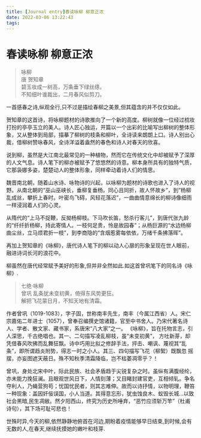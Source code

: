 ```yaml
---
title: [Journal entry]春读咏柳 柳意正浓
date: 2022-03-06 13:22:43
tags:
---
```


# 春读咏柳 柳意正浓


>咏柳  
唐 贺知章  
碧玉妆成一树高，万条垂下绿丝绦。  
不知细叶谁裁出，二月春风似剪刀。

一首感春之诗,纵观全行,只不过是描绘春柳之美景,但其蕴含的并不仅仅如此。  

贺知章的这首诗，将咏柳题材的诗歌推向了一个新的高度。柳树就像一位经过梳妆打扮的亭亭玉立的美人。诗人匠心独运，开篇以一个出彩的比喻写出柳树的整体形象，又从整体到局部，描摹了柳树的枝条和柳叶，全诗读来朗朗上口。诗人别出心裁，借柳树赞咏春风，全诗洋溢着盎然的春色和诗人对春天的欣喜。  

说到柳，虽然是大江南北最常见的一种植物，然而它在传统文化中却被赋予了深厚的人文气息。诗人笔下的柳亦被赋予了悠悠然的诗意。柳本身所具有的独特气质，它那袅娜多姿，楚楚动人的整体形象，同样牵动着诗人们的情思。  

魏晋南北朝，随着山水诗、咏物诗的兴起，以咏柳为题材的诗歌也进入了诗人的视野。从南北朝的“巫山巫峡长，垂柳复垂杨。同心且同折，故人怀故乡”，到“杨柳乱成丝，攀折上春时。叶密鸟飞碍，风轻花落迟”，一曲曲情意绵长的柳诗像细雨一样浸润着人们的心灵。

从隋代的“上马不捉鞭，反拗杨柳枝。下马吹长笛，愁杀行客儿”，到唐代张九龄的“纤纤折杨柳，持此寄情人。一枝何足贵，怜是故园春”；从杨巨源的“水边杨柳曲尘丝，立马烦君折一枝”，到李商隐的“含烟惹雾每依依，万绪千条拂落晖”。

再加上贺知章的《咏柳》，唐代诗人笔下的柳以动人心扉的形象呈现在世人眼前，融进诗词长河的浪花中。

柳虽然在唐代经常赋予美好的形象,但并非全然如此.如这首曾巩笔下的同名诗《咏柳》.

>七绝·咏柳   
曾巩 
乱条犹未变初黄，倚得东风势更狂。  
解把飞花蒙日月，不知天地有清霜。  

作者曾巩（1019-1083），字子固，世称南丰先生，南丰（今属江西省）人。宋仁宗嘉佑二年进士（1057），曾奉召编撰史馆诸籍，官至中书舍人。乃宋代著名诗人、学者、散文家、藏书家，系唐宋“八大家”之一。  《咏柳》，旨在托物言志，引人深思，千古绝唱也。其一、二句描写凌乱柳枝，虽“未变初黄”， 方吐新芽，却凭借春风吹拂而乱舞狂飘。诗中巧用比拟之修辞手法，抨击、嘲讽、蔑视其“乱条”，即所谓趋炎附势，得志一时之小人。其三、四句描写飞花（柳絮）既飘忽 摇摆，亦妄图遮天蔽日。殊不知秋季清霜降临，岂不枯萎凋零乎？！ 

曾巩，身处北宋中叶，际此民族、社会矛盾趋于尖锐复杂之时。虽纵有满腹经纶，亦未能力挽狂澜。且眼观世风日下，人情刻薄；又目睹封建官吏，互相倾轧。争名夺利人，乃蝇营狗苟；忧国忧民者，则其志难伸。故而以诗抒情，以物明理，鞭笞一种现象：盖因奸佞误国，小人当道。其得意忘形，犹虫蚀良木、蚁毁长城…以致社会黑暗,民生凋敝。然夕阳西山，终究为历史所唾弃，“恶竹应须斩万竿”（杜甫诗句），其下场可耻可悲也！

世殊时异,今天的柳,依然静静地俯首在河边,期盼着疫情能够早日结束,到时候,会有无数的人,在春天,继续抚摸她的嫩叶和枝芽.